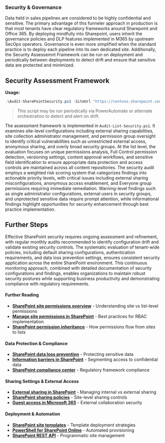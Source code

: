 ### Security & Governance
Data held in sales pipelines are considered to be highly confidential and sensitive.  The primary advantage of this funneler approach in production is that most tenants have clear regulatory frameworks around Sharepoint and Office 365.  By deploying mindfully into Sharepoint, users inherit the governance policies and DLP features implemented in M365 by upstream SecOps operators.  Governance is even more simplified when the standard practice is to deploy each pipeline into its own dedicated site.  Additionally, the Security Assessemnt Framework can be run on deployment and periodically between deployments to detect drift and ensure that sensitive data are protected and minimized.


## Security Assessment Framework

**Usage:**
```powershell
.\Audit-SharePointSecurity.ps1 -SiteUrl "https://contoso.sharepoint.com/sites/crm" -ListPrefix "CRM" -ExportToCSV -OutputFile "SecurityAudit.html"
```
> This script may be run periodically via PowerAutomate or alternate orchestration to detect and alert on drift.

The assessment framework is implemented in `Audit-List-Security.ps1`. It examines site-level configurations including external sharing capabilities, site collection administrator management, and permission group oversight to identify critical vulnerabilities such as unrestricted external access, anonymous sharing, and overly broad security groups. At the list level, the evaluation focuses on unique permissions analysis, Full Control permission detection, versioning settings, content approval workflows, and sensitive field identification to ensure appropriate data protection and access controls are maintained across all content repositories.
The security audit employs a weighted risk scoring system that categorizes findings into actionable priority levels, with critical issues including external sharing misconfigurations, anonymous access enablement, and Everyone group permissions requiring immediate remediation. Warning-level findings such as single administrator configurations, external users in security groups, and unprotected sensitive data require prompt attention, while informational findings highlight opportunities for security enhancement through best practice implementation. 

## Further Steps
Effective SharePoint security requires ongoing assessment and refinement, with regular monthly audits recommended to identify configuration drift and validate existing security controls. The systematic evaluation of tenant-wide policies, including default sharing configurations, authentication requirements, and data loss prevention settings, ensures consistent security application across the entire SharePoint environment. This continuous monitoring approach, combined with detailed documentation of security configurations and findings, enables organizations to maintain robust security postures while supporting business productivity and demonstrating compliance with regulatory requirements.

#### Further Reading
- **[SharePoint site permissions overview](https://docs.microsoft.com/en-us/sharepoint/sites/user-permissions-and-permission-levels)** - Understanding site vs list-level permissions
- **[Manage site permissions in SharePoint](https://support.microsoft.com/en-us/office/manage-site-permissions-in-sharepoint-b36bb7c8-8c8d-4b1b-9d4f-3b3c3f2f7d8b)** - Best practices for RBAC implementation
- **[SharePoint permission inheritance](https://docs.microsoft.com/en-us/sharepoint/dev/solution-guidance/security-permission-inheritance)** - How permissions flow from sites to lists

#### Data Protection & Compliance
- **[SharePoint data loss prevention](https://docs.microsoft.com/en-us/microsoft-365/compliance/dlp-sharepoint-onedrive)** - Protecting sensitive data
- **[Information barriers in SharePoint](https://docs.microsoft.com/en-us/microsoft-365/compliance/information-barriers-sharepoint)** - Segmenting access to confidential data
- **[SharePoint compliance center](https://docs.microsoft.com/en-us/microsoft-365/compliance/offering-sharepoint-online)** - Regulatory framework compliance

#### Sharing Settings & External Access
- **[External sharing in SharePoint](https://docs.microsoft.com/en-us/sharepoint/external-sharing-overview)** - Managing internal vs external sharing
- **[SharePoint sharing policies](https://docs.microsoft.com/en-us/sharepoint/turn-external-sharing-on-or-off)** - Site-level sharing controls
- **[Guest access in Microsoft 365](https://docs.microsoft.com/en-us/microsoft-365/solutions/collaborate-with-people-outside-your-organization)** - External collaboration security

#### Deployment & Automation
- **[SharePoint site templates](https://docs.microsoft.com/en-us/sharepoint/dev/solution-guidance/introducing-the-sharepoint-site-templates)** - Template deployment strategies
- **[PowerShell for SharePoint Online](https://docs.microsoft.com/en-us/powershell/sharepoint/sharepoint-online/introduction-sharepoint-online-management-shell)** - Automated provisioning
- **[SharePoint REST API](https://docs.microsoft.com/en-us/sharepoint/dev/sp-add-ins/get-to-know-the-sharepoint-rest-service)** - Programmatic site management
